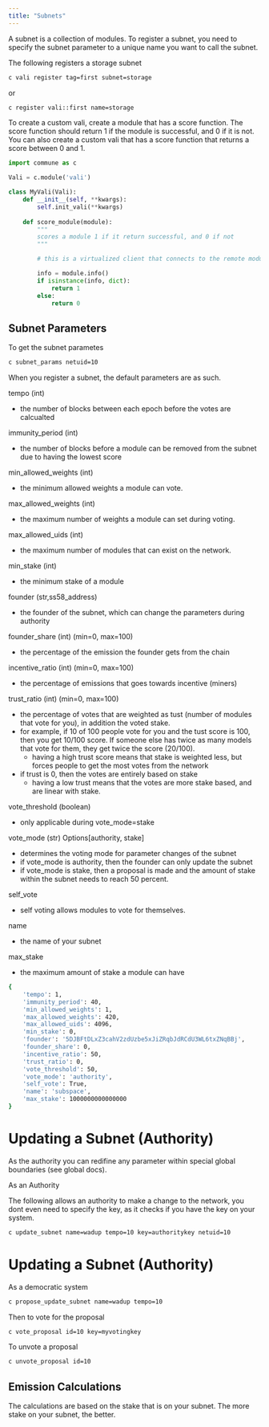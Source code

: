 ```yaml
---
title: "Subnets"
---
```


A subnet is a collection of modules. To register a subnet, you need to specify the subnet parameter to a unique name you want to call the subnet.


The following registers a storage subnet

```bash
c vali register tag=first subnet=storage
```
or 
    
```bash
c register vali::first name=storage
 ```


To create a custom vali, create a module that has a score function.
The score function should return 1 if the module is successful, and 0 if it is not.
You can also create a custom vali that has a score function that returns a score between 0 and 1.

```python
import commune as c

Vali = c.module('vali')

class MyVali(Vali): 
    def __init__(self, **kwargs):
        self.init_vali(**kwargs)
    
    def score_module(module):
        """
        scores a module 1 if it return successful, and 0 if not
        """

        # this is a virtualized client that connects to the remote module

        info = module.info()
        if isinstance(info, dict):
            return 1
        else:
            return 0
```

## Subnet Parameters

To get the subnet parametes

```bash 
c subnet_params netuid=10
```

When you register a subnet, the default parameters are as such.

tempo (int)
- the number of blocks between each epoch before the votes are calcualted

immunity_period (int)
- the number of blocks before a module can be removed from the subnet due to having the lowest score

min_allowed_weights (int)
- the minimum allowed weights a module can vote.

max_allowed_weights (int)
- the maximum number of weights a module can set during voting.

max_allowed_uids (int)
- the maximum number of modules that can exist on the network.


min_stake (int)
- the minimum stake of a module

founder (str,ss58_address)
- the founder of the subnet, which can change the parameters during authority 

founder_share (int) (min=0, max=100)
- the percentage of the emission the founder gets from the chain

incentive_ratio (int) (min=0, max=100)
- the percentage of emissions that goes towards incentive (miners)

trust_ratio (int) (min=0, max=100)
- the percentage of votes that are weighted as tust (number of modules that vote for you), in addition the voted stake. 
- for example, if 10 of 100 people vote for you and the tust score is 100, then you get 10/100 score. If someone else has twice as many models that vote for them, they get twice the score (20/100). 
    - having a high trust score means that stake is weighted less, but forces people to get the most votes from the network
- if trust is 0, then the votes are entirely based on stake
    - having a low trust means that the votes are more stake based, and are linear with stake. 

vote_threshold (boolean) 
- only applicable during vote_mode=stake

vote_mode (str) Options[authority, stake]
- determines the voting mode for parameter changes of the subnet
- if vote_mode is authority, then the founder can only update the subnet 
- if vote_mode is stake, then a proposal is made and the amount of stake within the subnet needs to reach 50 percent.

self_vote
- self voting allows modules to vote for themselves.

name
- the name of your subnet
    
max_stake
- the maximum amount of stake a module can have

```bash
{
    'tempo': 1, 
    'immunity_period': 40, 
    'min_allowed_weights': 1,
    'max_allowed_weights': 420,
    'max_allowed_uids': 4096,
    'min_stake': 0,
    'founder': '5DJBFtDLxZ3cahV2zdUzbe5xJiZRqbJdRCdU3WL6txZNqBBj',
    'founder_share': 0,
    'incentive_ratio': 50,
    'trust_ratio': 0,
    'vote_threshold': 50,
    'vote_mode': 'authority',
    'self_vote': True,
    'name': 'subspace',
    'max_stake': 1000000000000000
}
```


# Updating a Subnet (Authority)
As the authority you can redifine any parameter within special global boundaries (see global docs).

As an Authority

The following allows an authority to make a change to the network, you dont even need to specify the key, as it checks if you have the key on your system.
```bash
c update_subnet name=wadup tempo=10 key=authoritykey netuid=10
```



# Updating a Subnet (Authority)

As a democratic system

```bash
c propose_update_subnet name=wadup tempo=10
```

Then to vote for the proposal
```bash
c vote_proposal id=10 key=myvotingkey
```


To unvote a proposal

```bash
c unvote_proposal id=10
```


## Emission Calculations

The calculations are based on the stake that is on your subnet. The more stake on your subnet, the better.



